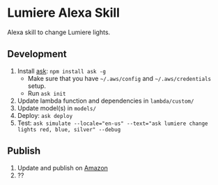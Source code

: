 # Lumiere Alexa Skill

Alexa skill to change Lumiere lights.

## Development

1. Install [ask](https://developer.amazon.com/docs/smapi/quick-start-alexa-skills-kit-command-line-interface.html): `npm install ask -g`
    * Make sure that you have `~/.aws/config` and `~/.aws/credentials` setup.
    * Run `ask init`
1. Update lambda function and dependencies in `lambda/custom/`
1. Update model(s) in `models/`
1. Deploy: `ask deploy`
1. Test: `ask simulate --locale="en-us" --text="ask lumiere change lights red, blue, silver" --debug`

## Publish

1. Update and publish on [Amazon](https://developer.amazon.com/edw/home.html#/skill/amzn1.ask.skill.862e89f1-131f-4fb1-92d6-f9e92e6d40ff/en_US/info)
1. ??
